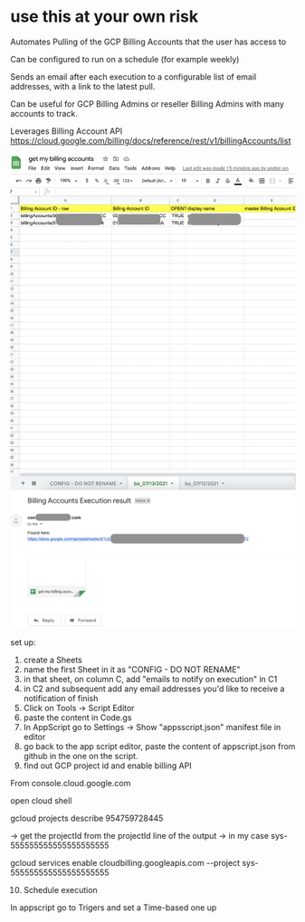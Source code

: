 
<h1>use this at your own risk</h1>


Automates Pulling of the GCP Billing Accounts that the user has access to

Can be configured to run on a schedule (for example weekly)

Sends an email after each execution to a configurable list of email addresses, with a link to the latest pull.

Can be useful for GCP Billing Admins or reseller Billing Admins with many accounts to track.

Leverages Billing Account API https://cloud.google.com/billing/docs/reference/rest/v1/billingAccounts/list

![Screeshot](./images/screenshot.png)
![email notification](./images/email.png "email")

set up:
1. create a Sheets
2. name the first Sheet in it as "CONFIG - DO NOT RENAME"
3. in that sheet, on column C, add "emails to notify on execution" in C1
4. in C2 and subsequent add any email addresses you'd like to receive a notification of finish
5. Click on Tools -> Script Editor
6. paste the content in Code.gs
7. In AppScript go to Settings -> Show "appsscript.json" manifest file in editor
8. go back to the app script editor, paste the content of appscript.json from github in the one on the script.
9. find out GCP project id and enable billing API

From console.cloud.google.com

open cloud shell

gcloud projects describe 954759728445

-> get the projectId from the projectId line of the output -> in my case sys-555555555555555555555

gcloud services enable cloudbilling.googleapis.com  --project sys-555555555555555555555

10. Schedule execution

In appscript go to Trigers and set a Time-based one up